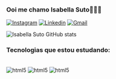 ### Ooi me chamo Isabella Suto👩🏽‍💻
[![Instagram](https://img.shields.io/badge/Instagram-E4405F?style=for-the-badge&logo=instagram&logoColor=white)](https://www.instagram.com/bellasut0/)
[![Linkedin](https://img.shields.io/badge/LinkedIn-0077B5?style=for-the-badge&logo=linkedin&logoColor=white)](www.linkedin.com/in/isabella-suto2)
[![Gmail](https://img.shields.io/badge/Gmail-D14836?style=for-the-badge&logo=gmail&logoColor=white)](mailto:bellasuto2@gmail.com)

![Isabella Suto GitHub stats](https://github-readme-stats.vercel.app/api?username=bellasuto&show_icons=true&theme=tokyonight)

### Tecnologias que estou estudando:
<div style="display:inline_block"><br/>
  <img align="center"alt="html5"src="https://img.shields.io/badge/Java-ED8B00?style=for-the-badge&logo=java&logoColor=white"/>
<img align="center"alt="html5"src="https://img.shields.io/badge/Spring-6DB33F?style=for-the-badge&logo=spring&logoColor=white"/>
  <img align="center"alt="html5"src="https://img.shields.io/badge/JavaScript-F7DF1E?style=for-the-badge&logo=javascript&logoColor=black"/>
